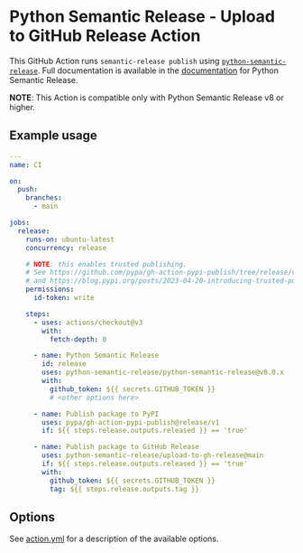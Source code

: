 # Python Semantic Release - Upload to GitHub Release Action

This GitHub Action runs `semantic-release publish` using
[`python-semantic-release`](https://github.com/python-semantic-release/python-semantic-release).
Full documentation is available in the [documentation](https://python-semantic-release.readthedocs.io/en/latest/)
for Python Semantic Release.

**NOTE**: This Action is compatible only with Python Semantic Release v8 or higher.

## Example usage

```yaml
---
name: CI

on:
  push:
    branches:
      - main

jobs:
  release:
    runs-on: ubuntu-latest
    concurrency: release

    # NOTE: this enables trusted publishing.
    # See https://github.com/pypa/gh-action-pypi-publish/tree/release/v1#trusted-publishing
    # and https://blog.pypi.org/posts/2023-04-20-introducing-trusted-publishers/
    permissions:
      id-token: write

    steps:
      - uses: actions/checkout@v3
        with:
          fetch-depth: 0

      - name: Python Semantic Release
        id: release
        uses: python-semantic-release/python-semantic-release@v8.0.x
        with:
          github_token: ${{ secrets.GITHUB_TOKEN }}
          # <other options here>

      - name: Publish package to PyPI
        uses: pypa/gh-action-pypi-publish@release/v1
        if: ${{ steps.release.outputs.released }} == 'true'

      - name: Publish package to GitHub Release
        uses: python-semantic-release/upload-to-gh-release@main
        if: ${{ steps.release.outputs.released }} == 'true'
        with:
          github_token: ${{ secrets.GITHUB_TOKEN }}
          tag: ${{ steps.release.outputs.tag }}
```

## Options

See [action.yml](./action.yml) for a description of the available options.
